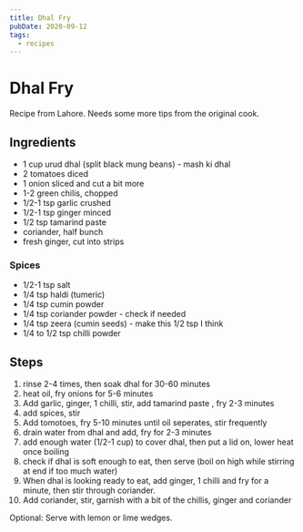 ```yaml
---
title: Dhal Fry
pubDate: 2020-09-12
tags:
  - recipes
---
```


# Dhal Fry

Recipe from Lahore. Needs some more tips from the original cook.

## Ingredients

- 1 cup urud dhal (split black mung beans) - mash ki dhal
- 2 tomatoes diced
- 1 onion sliced and cut a bit more
- 1-2 green chilis, chopped
- 1/2-1 tsp garlic crushed
- 1/2-1 tsp ginger minced
- 1/2 tsp tamarind paste
- coriander, half bunch
- fresh ginger, cut into strips

### Spices

- 1/2-1 tsp salt
- 1/4 tsp haldi (tumeric)
- 1/4 tsp cumin powder
- 1/4 tsp coriander powder - check if needed
- 1/4 tsp zeera (cumin seeds) - make this 1/2 tsp I think
- 1/4 to 1/2 tsp chilli powder

## Steps

1. rinse 2-4 times, then soak dhal for 30-60 minutes
2. heat oil, fry onions for 5-6 minutes
3. Add garlic, ginger, 1 chilli, stir, add tamarind paste , fry 2-3 minutes
4. add spices, stir
5. Add tomotoes, fry 5-10 minutes until oil seperates, stir frequently
6. drain water from dhal and add, fry for 2-3 minutes
7. add enough water (1/2-1 cup) to cover dhal, then put a lid on, lower heat once boiling
8. check if dhal is soft enough to eat, then serve (boil on high while stirring at end if too much water)
9. When dhal is looking ready to eat, add ginger, 1 chilli and fry for a minute, then stir through coriander.
10. Add coriander, stir, garnish with a bit of the chillis, ginger and coriander

Optional: Serve with lemon or lime wedges.
